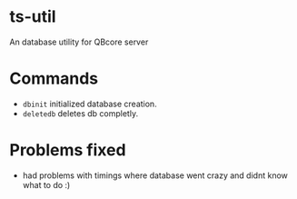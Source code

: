 # ts-util
An database utility for QBcore server


# Commands


* `dbinit` initialized database creation.
* `deletedb` deletes db completly.


# Problems fixed

* had problems with timings where database went crazy and didnt know what to do :)


